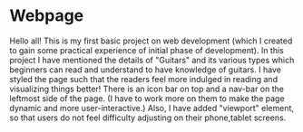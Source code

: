 # Webpage
Hello all!
This is my first basic project on web development (which I created to gain some practical experience of initial phase of development).
In this project I have mentioned the details of "Guitars" and its various types which beginners can read and understand to have knowledge of guitars.
I have styled the page such that the readers feel more indulged in reading and visualizing things better!
There is an icon bar on top and a nav-bar on the leftmost side of the page. (I have to work more on them to make the page dynamic and more user-interactive.) 
Also, I have added "viewport" element, so that users do not feel difficulty adjusting on their phone,tablet screens.
